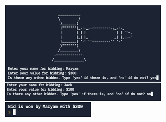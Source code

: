 ![This is an image](https://github.com/maryambiibii/100DaysOfCode/blob/main/Day9/img/Screen%20Shot%202022-01-20%20at%205.57.04%20PM.png)
![This is an image](https://github.com/maryambiibii/100DaysOfCode/blob/main/Day9/img/Screen%20Shot%202022-01-20%20at%205.57.36%20PM.png)
![This is an image](https://github.com/maryambiibii/100DaysOfCode/blob/main/Day9/img/Screen%20Shot%202022-01-20%20at%205.57.45%20PM.png)

